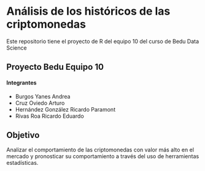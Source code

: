 # Análisis de los históricos de las criptomonedas 

Este repositorio tiene el proyecto de R del equipo 10 del curso de Bedu Data Science 

## Proyecto Bedu Equipo 10 

#### Integrantes

- Burgos Yanes Andrea
- Cruz Oviedo Arturo
- Hernández González Ricardo Paramont
- Rivas Roa Ricardo Eduardo

## Objetivo

Analizar el comportamiento de las criptomonedas con valor más alto en el mercado y pronosticar su comportamiento a través del uso de herramientas estadísticas.

